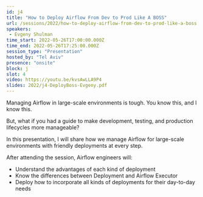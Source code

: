 ```yaml
---
id: j4
title: "How to Deploy Airflow From Dev to Prod Like A BOSS"
url: /sessions/2022/how-to-deploy-airflow-from-dev-to-prod-like-a-boss
speakers:
 - Evgeny Shulman
time_start: 2022-05-26T17:00:00.000Z
time_end: 2022-05-26T17:25:00.000Z
session_type: "Presentation"
hosted_by: "Tel Aviv"
presence: "onsite"
block: j
slot: 4
video: https://youtu.be/kvsAwLLA9P4
slides: 2022/j4-DeployBoss-Evgeny.pdf
---
```


Managing Airflow in large-scale environments is tough. You know this, and I know this. 
 
But, what if you had a guide to make development, testing, and production lifecycles more manageable? 
 
In this presentation, I will share how we manage Airflow for large-scale environments with friendly deployments at every step.
 
After attending the session, Airflow engineers will: 
  * Understand the advantages of each kind of deployment 
  * Know the differences between Deployment and Airflow Executor
  * Deploy how to incorporate all kinds of deployments for their day-to-day needs
 